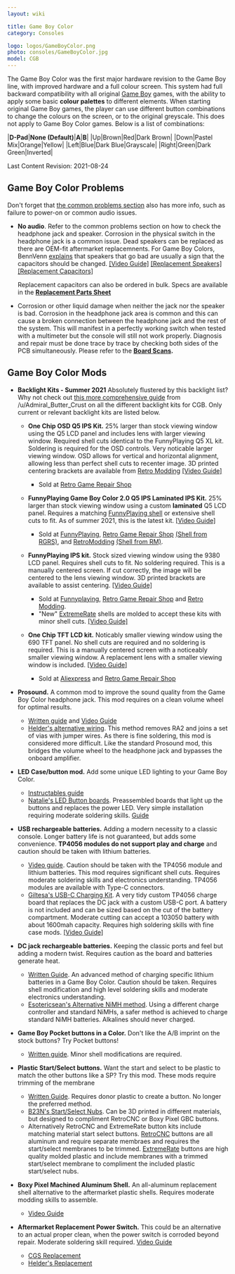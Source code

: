 ```yaml
---
layout: wiki

title: Game Boy Color
category: Consoles

logo: logos/GameBoyColor.png
photo: consoles/GameBoyColor.jpg
model: CGB
---
```

The Game Boy Color was the first major hardware revision to the Game Boy line, with improved hardware and a full colour screen. This system had full backward compatibility with all original [Game Boy](gameboy) games, with the ability to apply some basic **colour palettes** to different elements. When starting original Game Boy games, the player can use different button combinations to change the colours on the screen, or to the original greyscale. This does not apply to Game Boy Color games. Below is a list of combinations:

|**D-Pad**|**None (Default)**|**A**|**B**|
|Up|Brown|Red|Dark Brown|
|Down|Pastel Mix|Orange|Yellow|
|Left|Blue|Dark Blue|Grayscale|
|Right|Green|Dark Green|Inverted|

Last Content Revision: 2021-08-24

## **Game Boy Color Problems**

Don't forget that [the common problems section](..\wiki\commonissues) also has more info, such as failure to power-on or common audio issues. 

* **No audio**. Refer to the common problems section on how to check the headphone jack and speaker. Corrosion in the physical switch in the headphone jack is a common issue. Dead speakers can be replaced as there are OEM-fit aftermarket replacemnents. For Game Boy Colors,  BennVenn [explains](https://www.facebook.com/BennVennElectronics/posts/2257279161052191) that speakers that go bad are usually a sign that the capacitors should be changed. [[Video Guide]](https://www.youtube.com/watch?v=hD1J6rPH40E) [[Replacement Speakers]](https://funnyplaying.com/collections/product/products/clear-gbc-mgb-speaker) [[Replacement Capacitors]](https://retrogamerepairshop.com/collections/gbc-power/products/game-boy-color-capacitor-replacement-set?variant=40026558202028) 

	Replacement capacitors can also be ordered in bulk. Specs are available in the **[Replacement Parts Sheet](https://docs.google.com/spreadsheets/d/17RfgOaR-P8M0cC5BojwuY52GbZUefLFm82To7ja963o/)**

* Corrosion or other liquid damage when neither the jack nor the speaker is bad. Corrosion in the headphone jack area is common and this can cause a broken connection between the headphone jack and the rest of the system. This will manifest in a perfectly working switch when tested with a multimeter but the console will still not work properly. Diagnosis and repair must be done trace by trace by checking both sides of the PCB simultaneously. Please refer to the **[Board Scans](https://nintenfo.github.io/repository/systems/GBC/documentation/schematics/).**



## **Game Boy Color Mods**

* **Backlight Kits - Summer 2021**
Absolutely flustered by this backlight list? Why not check out [this more comprehensive guide](..\wiki\backlightmods#cgb) from /u/Admiral_Butter_Crust on all the different backlight kits for CGB. Only current or relevant backlight kits are listed below.

	* **One Chip OSD Q5 IPS Kit.** 25% larger than stock viewing window using the Q5 LCD panel and includes lens with larger viewing window. Required shell cuts identical to the FunnyPlaying Q5 XL kit. Soldering is required for the OSD controls. Very noticable larger viewing window. OSD allows for vertical and horizontal alignment, allowing less than perfect shell cuts to recenter image. 3D printed centering brackets are available from [Retro Modding]()  [[Video Guide]](https://youtu.be/6u5ol_wDfp0)
		* Sold at [Retro Game Repair Shop](https://retrogamerepairshop.com/collections/game-boy-color/products/game-boy-color-q5-ips-backlight-with-osd)

	*  **FunnyPlaying Game Boy Color 2.0 Q5 IPS Laminated IPS Kit.** 25% larger than stock viewing window using a custom **laminated** Q5 LCD panel. Requires a matching [FunnyPlaying shell](https://funnyplaying.com/collections/product/products/cgb-retro-pixel-laminated-coustom-shell) or extensive shell cuts to fit. As of summer 2021, this is the latest kit. [[Video Guide]](https://www.youtube.com/watch?v=o9NvRFPqGLI)
		*  Sold at [FunnyPlaying](https://funnyplaying.com/collections/product/products/gbc-retro-pixel-ips-lcd-kit-1), [Retro Game Repair Shop](https://retrogamerepairshop.com/collections/funnyplaying-gbc/products/funnyplaying-game-boy-color-2-0-q5-ips-laminated-backlight-kit) [(Shell from RGRS)](https://retrogamerepairshop.com/collections/funnyplaying-gbc/products/funnyplaying-game-boy-color-game-q5-ips-ready-shell), and [RetroModding](https://www.retromodding.com/collections/game-boy-color/products/game-boy-color-retro-pixel-ips-with-laminated-lens) [(Shell from RM)](https://www.retromodding.com/collections/game-boy-color/products/funny-playing-game-boy-color-shells-with-logo). 

	* **FunnyPlaying IPS kit.** Stock sized viewing window using the 9380 LCD panel. Requires shell cuts to fit. No soldering required. This is a manually centered screen. If cut correctly, the image will be centered to the lens viewing window. 3D printed brackets are available to assist centering.  [[Video Guide]](https://www.youtube.com/watch?v=PySvT126Loo)
		* Sold at [Funnyplaying](https://funnyplaying.com/collections/gameboy-color/products/for-gbc-ips-high-light-backlight-lcd-kits), [Retro Game Repair Shop](https://retrogamerepairshop.com/collections/funnyplaying-gbc/products/funnyplaying-gbc-ips-game-boy-color-backlight-mod?variant=32012192055370) and [Retro Modding](https://www.retromodding.com/collections/game-boy-color/products/game-boy-color-ips-lcd).
		* "New" [ExtremeRate](https://www.amazon.com/eXtremeRate-Chameleon-Replacement-Housing-Screwdriver/dp/B088ZNP1TS/) shells are molded to accept these kits with minor shell cuts. [[Video Guide]](https://www.youtube.com/watch?v=E3C0O8729LY)

	* **One Chip TFT LCD kit.** Noticably smaller viewing window using the 690 TFT panel. No shell cuts are required and no soldering is required. This is a manually centered screen with a noticeably smaller viewing window. A replacement lens with a smaller viewing window is included. [[Video Guide]](https://www.youtube.com/watch?v=OgxSKhU1sOk)
		* Sold at [Aliexpress](https://www.aliexpress.com/item/4000393203946.html) and [Retro Game Repair Shop](https://retrogamerepairshop.com/products/nintendo-gameboy-color-backlight-mod-gbc-game-boy)

* **Prosound.** A common mod to improve the sound quality from the Game Boy Color headphone jack. This mod requires on a clean volume wheel for optimal results.
	* [Written guide](http://www.littlesounddj.com/lsd/prosound/) and [Video Guide](https://www.youtube.com/watch?v=TnVVYloUE1k)  
	* [Helder's alternative wiring](https://imgur.com/a/68JkSrJ). This method removes RA2 and joins a set of vias with jumper wires. As there is fine soldering, this mod is considered more difficult. Like the standard Prosound mod, this bridges the volume wheel to the headphone jack and bypasses the onboard amplifier.

* **LED Case/button mod.** Add some unique LED lighting to your Game Boy Color.
	* [Instructables guide](http://www.instructables.com/id/LED-Mod-Your-Gameboy-Color/)  
	* [Natalie's LED Button boards](https://www.nataliethenerd.com/product-page/gbc-led-boards). Preassembled boards that light up the buttons and replaces the power LED. Very simple installation requiring moderate soldering skills. [Guide](https://www.nataliethenerd.com/gbc-gbp-install-guide-title)

* **USB rechargeable batteries.** Adding a modern necessity to a classic console. Longer battery life is not guaranteed, but adds some convenience. **TP4056 modules do not support play and charge** and caution should be taken with lithium batteries.
	* [Video guide](https://www.youtube.com/watch?v=tGUx15ZgTeQ). Caution should be taken with the TP4056 module and lithium batteries. This mod requires significant shell cuts. Requires moderate soldering skills and electronics understanding. TP4056 modules are available with Type-C connectors.
	* [Giltesa's USB-C Charging Kit](https://giltesa.com/en/2020/12/17/game-boy-color-usb-c-charging-kit). A very tidy custom TP4056 charge board that replaces the DC jack with a custom USB-C port. A battery is not included and can be sized based on the cut of the battery compartment. Moderate cutting can accept a 103050 battery with about 1600mah capacity. Requires high soldering skills with fine case mods. [[Video Guide]](https://www.youtube.com/watch?v=rA7ej-SSbvo)

* **DC jack rechargeable batteries.** Keeping the classic ports and feel but adding a modern twist. Requires caution as the board and batteries generate heat.
	* [Written Guide](https://imgur.com/a/6VTvh). An advanced method of charging specific lithium batteries in a Game Boy Color. Caution should be taken. Requires shell modification and high level soldering skills and moderate electronics understanding.
	* [Esotericsean's Alternative NiMH method](https://www.youtube.com/watch?v=glz8QctjjtY). Using a different charge controller and standard NiMHs, a safer method is achieved to charge standard NiMH batteries. Alkalines should never charged.

* **Game Boy Pocket buttons in a Color.** Don't like the A/B imprint on the stock buttons? Try Pocket buttons!
	* [Written guide](http://imgur.com/a/02CZU). Minor shell modifications are required. 

* **Plastic Start/Select buttons.** Want the start and select to be plastic to match the other buttons like a SP? Try this mod. These mods require trimming of the membrane
	*   [Written Guide](https://imgur.com/a/Pu1gk#0). Requires donor plastic to create a button. No longer the preferred method.
	*   [B23N's Start/Select Nubs](https://www.shapeways.com/product/TX49QTD4B/cgb-start-select-nubs). Can be 3D printed in different materials, but designed to compliment RetroCNC or Boxy Pixel GBC buttons. 
	*   Alternatively RetroCNC and ExtremeRate button kits include matching material start select buttons. [RetroCNC](https://retrogamerepairshop.com/collections/retrocnc/products/game-boy-color-anodized-concave-aluminum-buttons-by-retrocnc) buttons are all aluminum and require separate membraes and requires the start/select membranes to be trimmed. [ExtremeRate](https://www.amazon.com/eXtremeRate-Chameleon-Replacement-Buttons-Gameboy/dp/B09BYZLCX8/r) buttons are high quality molded plastic and include membranes with a trimmed start/select membrane to compliment the included plastic start/select nubs.

* **Boxy Pixel Machined Aluminum Shell.** An all-aluminum replacement shell alternative to the aftermarket plastic shells. Requires moderate modding skills to assemble.
	*  [Video Guide](https://www.youtube.com/watch?v=TeRV4qI20uA)

* **Aftermarket Replacement Power Switch.** This could be an alternative to an actual proper clean, when the power switch is corroded beyond repair. Moderate soldering skill required. [Video Guide](https://www.youtube.com/watch?v=S4zM4kig6q0&t=880s)
	* [CGS Replacement](https://www.aliexpress.com/item/1005001633557135.html)
	* [Helder's Replacement](https://www.heldergametech.com/shop/gbc/gbc-gbp-power-switch/)
	

